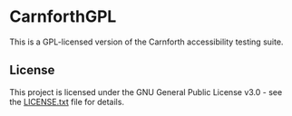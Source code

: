 # CarnforthGPL

This is a GPL-licensed version of the Carnforth accessibility testing suite.

## License

This project is licensed under the GNU General Public License v3.0 - see the [LICENSE.txt](LICENSE.txt) file for details.